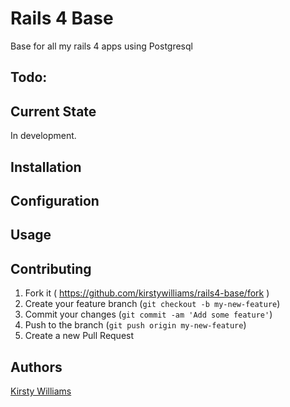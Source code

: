 # Rails 4 Base

Base for all my rails 4 apps using Postgresql

## Todo:

## Current State

In development.

## Installation

## Configuration

## Usage

## Contributing

1. Fork it ( https://github.com/kirstywilliams/rails4-base/fork )
2. Create your feature branch (`git checkout -b my-new-feature`)
3. Commit your changes (`git commit -am 'Add some feature'`)
4. Push to the branch (`git push origin my-new-feature`)
5. Create a new Pull Request

## Authors

[Kirsty Williams](https://github.com/kirstywilliams)